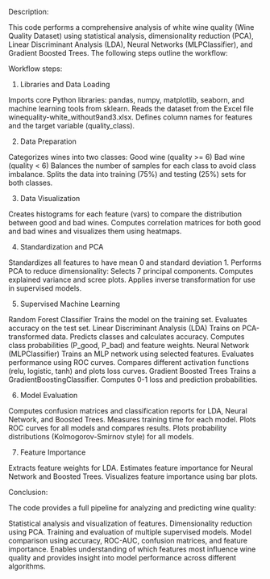 
Description:

This code performs a comprehensive analysis of white wine quality (Wine Quality Dataset) using statistical analysis, dimensionality reduction (PCA), Linear Discriminant Analysis (LDA), Neural Networks (MLPClassifier), and Gradient Boosted Trees. The following steps outline the workflow:


Workflow steps:

1. Libraries and Data Loading

Imports core Python libraries: pandas, numpy, matplotlib, seaborn, and machine learning tools from sklearn.
Reads the dataset from the Excel file winequality-white_without9and3.xlsx.
Defines column names for features and the target variable (quality_class).

2. Data Preparation

Categorizes wines into two classes:
Good wine (quality >= 6)
Bad wine (quality < 6)
Balances the number of samples for each class to avoid class imbalance.
Splits the data into training (75%) and testing (25%) sets for both classes.

3. Data Visualization

Creates histograms for each feature (vars) to compare the distribution between good and bad wines.
Computes correlation matrices for both good and bad wines and visualizes them using heatmaps.

4. Standardization and PCA

Standardizes all features to have mean 0 and standard deviation 1.
Performs PCA to reduce dimensionality:
Selects 7 principal components.
Computes explained variance and scree plots.
Applies inverse transformation for use in supervised models.

5. Supervised Machine Learning

Random Forest Classifier
Trains the model on the training set.
Evaluates accuracy on the test set.
Linear Discriminant Analysis (LDA)
Trains on PCA-transformed data.
Predicts classes and calculates accuracy.
Computes class probabilities (P_good, P_bad) and feature weights.
Neural Network (MLPClassifier)
Trains an MLP network using selected features.
Evaluates performance using ROC curves.
Compares different activation functions (relu, logistic, tanh) and plots loss curves.
Gradient Boosted Trees
Trains a GradientBoostingClassifier.
Computes 0-1 loss and prediction probabilities.

6. Model Evaluation

Computes confusion matrices and classification reports for LDA, Neural Network, and Boosted Trees.
Measures training time for each model.
Plots ROC curves for all models and compares results.
Plots probability distributions (Kolmogorov-Smirnov style) for all models.

7. Feature Importance

Extracts feature weights for LDA.
Estimates feature importance for Neural Network and Boosted Trees.
Visualizes feature importance using bar plots.


Conclusion:


The code provides a full pipeline for analyzing and predicting wine quality:

Statistical analysis and visualization of features.
Dimensionality reduction using PCA.
Training and evaluation of multiple supervised models.
Model comparison using accuracy, ROC-AUC, confusion matrices, and feature importance.
Enables understanding of which features most influence wine quality and provides insight into model performance across different algorithms.

